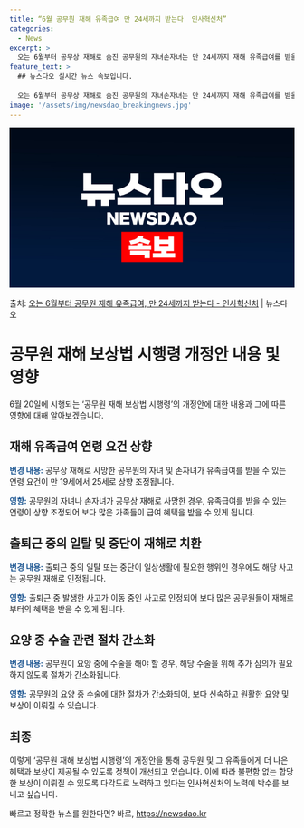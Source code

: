 ```yaml
---
title: “6월 공무원 재해 유족급여 만 24세까지 받는다  인사혁신처”
categories:
  - News
excerpt: >
  오는 6월부터 공무상 재해로 숨진 공무원의 자녀손자녀는 만 24세까지 재해 유족급여를 받을 수 있게 된다. …
feature_text: >
  ## 뉴스다오 실시간 뉴스 속보입니다.

  오는 6월부터 공무상 재해로 숨진 공무원의 자녀손자녀는 만 24세까지 재해 유족급여를 받을 수 있게 된다. …
image: '/assets/img/newsdao_breakingnews.jpg'
---
```


![뉴스다오 속보](/assets/img/newsdao_breakingnews.jpg)

<p>출처: <a href="https://newsdao.kr/3583" rel="dofollow">오는 6월부터 공무원 재해 유족급여, 만 24세까지 받는다 - 인사혁신처</a> | 뉴스다오</p>

<h1>공무원 재해 보상법 시행령 개정안 내용 및 영향</h1>

<p data-ke-size="size16">6월 20일에 시행되는 ‘공무원 재해 보상법 시행령’의 개정안에 대한 내용과 그에 따른 영향에 대해 알아보겠습니다.</p>

<h2 data-ke-size="size26">재해 유족급여 연령 요건 상향</h2>

<p><b><span style="color: #1a5490;">변경 내용:</span></b> 공무상 재해로 사망한 공무원의 자녀 및 손자녀가 유족급여를 받을 수 있는 연령 요건이 만 19세에서 25세로 상향 조정됩니다.</p>

<p><b><span style="color: #1a5490;">영향:</span></b> 공무원의 자녀나 손자녀가 공무상 재해로 사망한 경우, 유족급여를 받을 수 있는 연령이 상향 조정되어 보다 많은 가족들이 급여 혜택을 받을 수 있게 됩니다.</p>

<h2 data-ke-size="size26">출퇴근 중의 일탈 및 중단이 재해로 치환</h2>

<p><b><span style="color: #1a5490;">변경 내용:</span></b> 출퇴근 중의 일탈 또는 중단이 일상생활에 필요한 행위인 경우에도 해당 사고는 공무원 재해로 인정됩니다.</p>

<p><b><span style="color: #1a5490;">영향:</span></b> 출퇴근 중 발생한 사고가 이동 중인 사고로 인정되어 보다 많은 공무원들이 재해로부터의 혜택을 받을 수 있게 됩니다.</p>

<h2 data-ke-size="size26">요양 중 수술 관련 절차 간소화</h2>

<p><b><span style="color: #1a5490;">변경 내용:</span></b> 공무원이 요양 중에 수술을 해야 할 경우, 해당 수술을 위해 추가 심의가 필요하지 않도록 절차가 간소화됩니다.</p>

<p><b><span style="color: #1a5490;">영향:</span></b> 공무원의 요양 중 수술에 대한 절차가 간소화되어, 보다 신속하고 원활한 요양 및 보상이 이뤄질 수 있습니다.</p>

<h2 data-ke-size="size26">최종</h2>

<p data-ke-size="size16">이렇게 ‘공무원 재해 보상법 시행령’의 개정안을 통해 공무원 및 그 유족들에게 더 나은 혜택과 보상이 제공될 수 있도록 정책이 개선되고 있습니다. 이에 따라 불편함 없는 합당한 보상이 이뤄질 수 있도록 다각도로 노력하고 있다는 인사혁신처의 노력에 박수를 보내고 싶습니다.</p> 

빠르고 정확한 뉴스를 원한다면? 바로, <a href="https://newsdao.kr" rel="dofollow">https://newsdao.kr</a>



